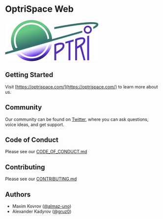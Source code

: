 # OptriSpace Web

![OptriSpace](./public/optrispace.png)

## Getting Started

Visit [https://optrispace.com/](https://optrispace.com/) to learn more about us.

## Community

Our community can be found on [Twitter](https://twitter.com/optrispace),
where you can ask questions, voice ideas, and get support.

## Code of Conduct

Please see our [CODE_OF_CONDUCT.md](./CODE_OF_CONDUCT.md)

## Contributing

Please see our [CONTRIBUTING.md](./CONTRIBUTING.md)

## Authors

- Maxim Kovrov ([@almaz-uno](https://github.com/almaz-uno))
- Alexander Kadyrov ([@gruz0](https://github.com/gruz0))
